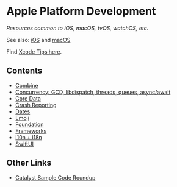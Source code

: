 # Apple Platform Development

*Resources common to iOS, macOS, tvOS, watchOS, etc.*

See also: [iOS](../ios) and [macOS](../macos)

Find [Xcode Tips here](https://xcode-tips.github.io).

## Contents

- [Combine](./combine.md)
- [Concurrency: GCD, libdispatch, threads, queues, async/await](./concurrency.md)
- [Core Data](./core_data.md)
- [Crash Reporting](./crash_reporting.md)
- [Dates](./dates.md)
- [Emoji](./emoji.md)
- [Foundation](./foundation.md)
- [Frameworks](./frameworks.md)
- [l10n + i18n](./l10n+i18n.md)
- [SwiftUI](./swiftui.md)

## Other Links

- [Catalyst Sample Code Roundup](https://www.highcaffeinecontent.com/blog/20210605-Catalyst-Sample-Code-Roundup)
